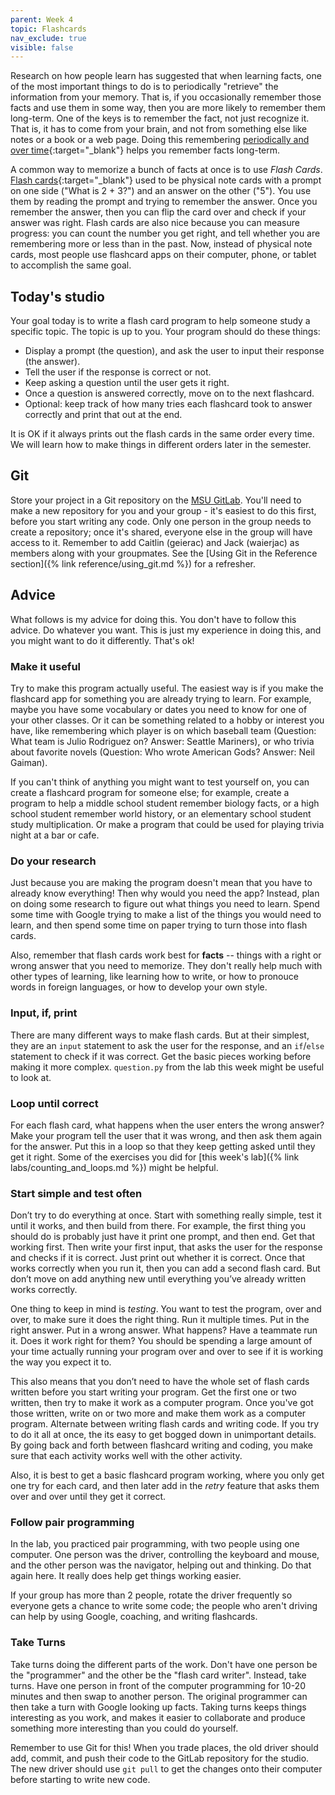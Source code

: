```yaml
---
parent: Week 4
topic: Flashcards
nav_exclude: true
visible: false
---
```


Research on how people learn has suggested that when learning facts, one of the most important things to do is to periodically "retrieve" the information from your memory. That is, if you occasionally remember those facts and use them in some way, then you are more likely to remember them long-term. One of the keys is to remember the fact, not just recognize it. That is, it has to come from your brain, and not from something else like notes or a book or a web page. Doing this remembering [periodically and over time](https://en.wikipedia.org/wiki/Spaced_repetition){:target="_blank"} helps you remember facts long-term.

A common way to memorize a bunch of facts at once is to use *Flash Cards*. [Flash cards](https://www.wikihow.com/Write-Flash-Cards){:target="_blank"} used to be physical note cards with a prompt on one side ("What is 2 + 3?") and an answer on the other ("5"). You use them by reading the prompt and trying to remember the answer. Once you remember the answer, then you can flip the card over and check if your answer was right. Flash cards are also nice because you can measure progress: you can count the number you get right, and tell whether you are remembering more or less than in the past. Now, instead of physical note cards, most people use flashcard apps on their computer, phone, or tablet to accomplish the same goal.

## Today's studio

Your goal today is to write a flash card program to help someone study a specific topic. The topic is up to you. Your program should do these things:
* Display a prompt (the question), and ask the user to input their response (the answer). 
* Tell the user if the response is correct or not. 
* Keep asking a question until the user gets it right.
* Once a question is answered correctly, move on to the next flashcard. 
* Optional: keep track of how many tries each flashcard took to answer correctly and print that out at the end.

It is OK if it always prints out the flash cards in the same order every time. We will learn how to make things in different orders later in the semester.

## Git

Store your project in a Git repository on the [MSU GitLab](https://gitlab.msu.edu). You'll need to make a new repository for you and your group - it's easiest to do this first, before you start writing any code. Only one person in the group needs to create a repository; once it's shared, everyone else in the group will have access to it. Remember to add Caitlin (geierac) and Jack (waierjac) as members along with your groupmates. See the [Using Git in the Reference section]({% link reference/using_git.md %}) for a refresher.

## Advice

What follows is my advice for doing this. You don't have to follow this advice. Do whatever you want. This is just my experience in doing this, and you might want to do it differently. That's ok!

### Make it useful

Try to make this program actually useful.  The easiest way is if you make the flashcard app for something you are already trying to learn. For example, maybe you have some vocabulary or dates you need to know for one of your other classes. Or it can be something related to a hobby or interest you have, like remembering which player is on which baseball team (Question: What team is Julio Rodriguez on? Answer: Seattle Mariners), or who trivia about favorite novels (Question: Who wrote American Gods? Answer: Neil Gaiman).

If you can't think of anything you might want to test yourself on, you can create a flashcard program for someone else; for example, create a program to help a middle school student remember biology facts, or a high school student remember world history, or an elementary school student study multiplication. Or make a program that could be used for playing trivia night at a bar or cafe.

### Do your research

Just because you are making the program doesn't mean that you have to already know everything! Then why would you need the app? Instead, plan on doing some research to figure out what things you need to learn. Spend some time with Google trying to make a list of the things you would need to learn, and then spend some time on paper trying to turn those into flash cards.

Also, remember that flash cards work best for **facts** -- things with a right or wrong answer that you need to memorize. They don't really help much with other types of learning, like learning how to write, or how to pronouce words in foreign languages, or how to develop your own style.  

### Input, if, print

There are many different ways to make flash cards. But at their simplest, they are an `input` statement to ask the user for the response, and an `if`/`else` statement to check if it was correct. Get the basic pieces working before making it more complex. `question.py` from the lab this week might be useful to look at.

### Loop until correct

For each flash card, what happens when the user enters the wrong answer? Make your program tell the user that it was wrong, and then ask them again for the answer. Put this in a loop so that they keep getting asked until they get it right. Some of the exercises you did for [this week's lab]({% link labs/counting_and_loops.md %}) might be helpful.

### Start simple and test often

Don’t try to do everything at once. Start with something really simple, test it until it works, and then build from there. For example, the first thing you should do is probably just have it print one prompt, and then end. Get that working first. Then write your first input, that asks the user for the response and checks if it is correct. Just print out whether it is correct. Once that works correctly when you run it, then you can add a second flash card. But don’t move on add anything new until everything you’ve already written works correctly.

One thing to keep in mind is *testing*. You want to test the program, over and over, to make sure it does the right thing. Run it multiple times. Put in the right answer. Put in a wrong answer. What happens? Have a teammate run it. Does it work right for them? You should be spending a large amount of your time actually running your program over and over to see if it is working the way you expect it to.

This also means that you don’t need to have the whole set of flash cards written before you start writing your program. Get the first one or two written, then try to make it work as a computer program. Once you've got those written, write on or two more and make them work as a computer program.  Alternate between writing flash cards and writing code. If you try to do it all at once, the its easy to get bogged down in unimportant details. By going back and forth between flashcard writing and coding, you make sure that each activity works well with the other activity.

Also, it is best to get a basic flashcard program working, where you only get one try for each card, and then later add in the *retry* feature that asks them over and over until they get it correct.

### Follow pair programming

In the lab, you practiced pair programming, with two people using one computer. One person was the driver, controlling the keyboard and mouse, and the other person was the navigator, helping out and thinking. Do that again here. It really does help get things working easier. 

If your group has more than 2 people, rotate the driver frequently so everyone gets a chance to write some code; the people who aren't driving can help by using Google, coaching, and writing flashcards.

### Take Turns

Take turns doing the different parts of the work. Don't have one person be the "programmer" and the other be the "flash card writer". Instead, take turns. Have one person in front of the computer programming for 10-20 minutes and then swap to another person. The original programmer can then take a turn with Google looking up facts. Taking turns keeps things interesting as you work, and makes it easier to collaborate and produce something more interesting than you could do yourself.

Remember to use Git for this! When you trade places, the old driver should add, commit, and push their code to the GitLab repository for the studio. The new driver should use `git pull` to get the changes onto their computer before starting to write new code.


